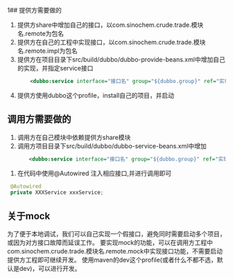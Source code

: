1## 提供方需要做的
1. 提供方share中增加自己的接口，以com.sinochem.crude.trade.模块名.remote为包名
1. 提供方在自己的工程中实现接口，以com.sinochem.crude.trade.模块名.remote.impl为包名
1. 提供方在项目目录下src/build/dubbo/dubbo-provide-beans.xml中增加自己的实现，并指定service接口
    ```xml
        <dubbo:service interface="接口名" group="${dubbo.group}" ref="实现类的name，一般为实现名小写第一个字母">      </dubbo:service>
    ```
1. 提供方使用dubbo这个profile，install自己的项目，并启动
## 调用方需要做的
1. 调用方在自己模块中依赖提供方share模块
1. 调用方项目目录下src/build/dubbo/dubbo-service-beans.xml中增加
 ```xml
        <dubbo:service interface="接口名" group="${dubbo.group}" ref="实现类的name，一般为实现名小写第一个字母">      </dubbo:service>
 ```
1. 在代码中使用@Autowired 注入相应接口,并进行调用即可
```java
 @Autowired
 private XXXService xxxService;
```
## 关于mock
为了便于本地调试，我们可以自己实现一个假接口，避免同时需要启动多个项目，或因为对方接口故障而延误工作。
要实现mock的功能，可以在调用方工程中com.sinochem.crude.trade.模块名.remote.mock中实现接口功能，不需要启动提供方工程即可继续开发。
使用maven的dev这个profile(或者什么不都不选，默认是dev)，可以进行开发。